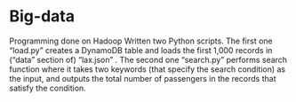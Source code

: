 # Big-data
Programming done on Hadoop
Written two Python scripts. The first one “load.py” creates a DynamoDB table and loads the first 1,000 records in (“data” section of) “lax.json” . The second one “search.py” performs  search function where it takes two keywords (that specify the search condition) as the input, and outputs the total number of passengers in the records that satisfy the condition.

